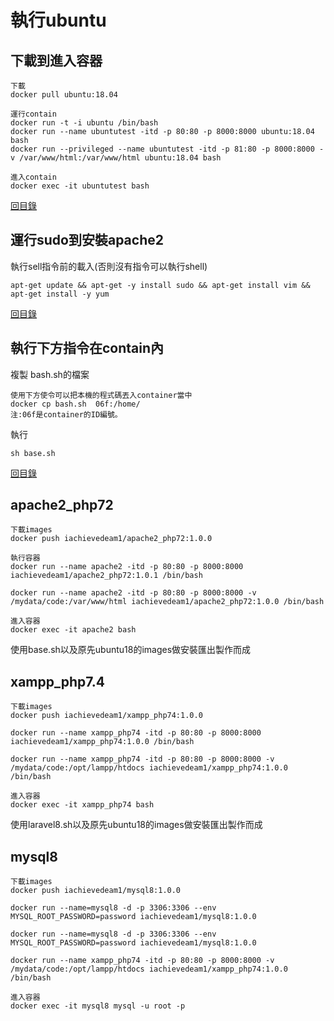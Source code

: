 # 執行ubuntu
## 下載到進入容器
~~~
下載
docker pull ubuntu:18.04

運行contain
docker run -t -i ubuntu /bin/bash
docker run --name ubuntutest -itd -p 80:80 -p 8000:8000 ubuntu:18.04 bash
docker run --privileged --name ubuntutest -itd -p 81:80 -p 8000:8000 -v /var/www/html:/var/www/html ubuntu:18.04 bash

進入contain
docker exec -it ubuntutest bash
~~~
[回目錄](#docker)

## 運行sudo到安裝apache2
執行sell指令前的載入(否則沒有指令可以執行shell)
~~~
apt-get update && apt-get -y install sudo && apt-get install vim && apt-get install -y yum
~~~
[回目錄](#docker)

## 執行下方指令在contain內
複製 bash.sh的檔案
~~~
使用下方使令可以把本機的程式碼丟入container當中
docker cp bash.sh  06f:/home/
注:06f是container的ID編號。
~~~
執行
~~~
sh base.sh
~~~
[回目錄](#docker)

## apache2_php72
~~~
下載images
docker push iachievedeam1/apache2_php72:1.0.0

執行容器
docker run --name apache2 -itd -p 80:80 -p 8000:8000 iachievedeam1/apache2_php72:1.0.1 /bin/bash

docker run --name apache2 -itd -p 80:80 -p 8000:8000 -v /mydata/code:/var/www/html iachievedeam1/apache2_php72:1.0.0 /bin/bash

進入容器
docker exec -it apache2 bash
~~~

使用base.sh以及原先ubuntu18的images做安裝匯出製作而成

## xampp_php7.4
~~~
下載images
docker push iachievedeam1/xampp_php74:1.0.0

docker run --name xampp_php74 -itd -p 80:80 -p 8000:8000 iachievedeam1/xampp_php74:1.0.0 /bin/bash

docker run --name xampp_php74 -itd -p 80:80 -p 8000:8000 -v /mydata/code:/opt/lampp/htdocs iachievedeam1/xampp_php74:1.0.0 /bin/bash

進入容器
docker exec -it xampp_php74 bash
~~~

使用laravel8.sh以及原先ubuntu18的images做安裝匯出製作而成

## mysql8
~~~
下載images
docker push iachievedeam1/mysql8:1.0.0

docker run --name=mysql8 -d -p 3306:3306 --env MYSQL_ROOT_PASSWORD=password iachievedeam1/mysql8:1.0.0

docker run --name=mysql8 -d -p 3306:3306 --env MYSQL_ROOT_PASSWORD=password iachievedeam1/mysql8:1.0.0

docker run --name xampp_php74 -itd -p 80:80 -p 8000:8000 -v /mydata/code:/opt/lampp/htdocs iachievedeam1/xampp_php74:1.0.0 /bin/bash

進入容器
docker exec -it mysql8 mysql -u root -p
~~~

